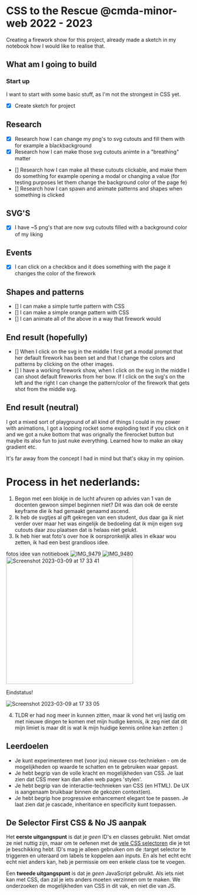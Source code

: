 # CSS to the Rescue @cmda-minor-web 2022 - 2023

Creating a firework show for this project, already made a sketch in my notebook how I would like to realise that.

## What am I going to build

### Start up

I want to start with some basic stuff, as I'm not the strongest in CSS yet.

- [x] Create sketch for project

## Research

- [x] Research how I can change my png's to svg cutouts and fill them with for example a blackbackground
- [x] Research how I can make those svg cutouts animte in a "breathing" matter
- [] Research how I can make all these cutouts clickable, and make them do something for example opening a modal or changing a value (for testing purposes let them change the background color of the page fe)
- [] Research how I can spawn and animate patterns and shapes when something is clicked

## SVG'S
- [x] I have ~5 png's that are now svg cutouts filled with a background color of my liking

## Events
- [x] I can click on a checkbox and it does something with the page it changes the color of the firework

## Shapes and patterns
- [] I can make a simple turtle pattern with CSS
- [] I can make a simple orange pattern with CSS
- [] I can animate all of the above in a way that firework would

## End result (hopefully)
- [] When I click on the svg in the middle I first get a modal prompt that her default firework has been set and that I change the colors and patterns by clicking on the other images.
- [] I have a working firework show, when I click on the svg in the middle I can shoot default fireworks from her bow. If I click on the svg's on the left and the right I can change the pattern/color of the firework that gets shot from the middle svg. 

## End result (neutral)
I got a mixed sort of playground of all kind of things I could in my power with animations, I got a looping rocket some exploding text if you click on it and we got a nuke bottom that was orignally the firerocket button but maybe its also fun to just nuke everything.
Learned how to make an okay gradient etc.

It's far away from the concept I had in mind but that's okay in my opinion.

# Process in het nederlands:

1. Begon met een blokje in de lucht afvuren op advies van 1 van de docenten gewoon simpel beginnen niet? Dit was dan ook de eerste keyframe die ik had gemaakt genaamd ascend.
2. Ik heb de svgtjes al gift gekregen van een student, dus daar ga ik niet verder over maar het was eingelijk de bedoeling dat ik mijn eigen svg cutouts daar zou plaatsen dat is helaas niet gelukt.
3. Ik heb hier wat foto's over hoe ik oorspronkelijk alles in elkaar wou zetten, ik had een best grandioos idee.

fotos idee van notitieboek
![IMG_9479](https://user-images.githubusercontent.com/31611670/224090386-2992d54e-3c80-4879-80c4-e867f28c1af8.JPG)
![IMG_9480](https://user-images.githubusercontent.com/31611670/224090358-203045a6-ddf5-4b69-a837-9474096fddb7.JPG)
<img width="345" alt="Screenshot 2023-03-09 at 17 33 41" src="https://user-images.githubusercontent.com/31611670/224089933-8e7dc7cb-f464-4ed7-a194-22f74e17905c.png">


Eindstatus!

![Screenshot 2023-03-09 at 17 33 05](https://user-images.githubusercontent.com/31611670/224089777-674447d1-12e9-4682-9359-c23bfbac65ef.png)


4. TLDR er had nog meer in kunnen zitten, maar ik vond het vrij lastig om met nieuwe dingen te komen met mijn hudige kennis, ik zeg niet dat dit mijn limiet is maar dit is wat ik mijn huidige kennis online kan zetten :)






## Leerdoelen
- Je kunt experimenteren met (voor jou) nieuwe css-technieken - om de mogelijkheden op waarde te schatten en te gebruiken waar gepast.
- Je hebt begrip van de volle kracht en mogelijkheden van CSS. Je laat zien dat CSS meer kan dan allen web pages 'stylen'.
- Je hebt begrip van de interactie-technieken van CSS (en HTML). De UX is aangenaam bruikbaar binnen de gekozen context(en).
- Je hebt begrip hoe progressive enhancement elegant toe te passen. Je laat zien dat je cascade, inheritance en specificity kunt toepassen.


## De Selector First CSS & No JS aanpak
Het **eerste uitgangspunt** is dat je *geen* ID's en classes gebruikt. Niet omdat ze niet nuttig zijn, maar om te oefenen met de [vele CSS selectoren](https://css-tricks.com/almanac/) die je tot je beschikking hebt. ID's mag je alleen gebruiken om de :target selector te triggeren en uiteraard om labels te koppelen aan inputs. En als het echt echt echt niet anders kan, heb je permissie om een enkele class toe te voegen.

Een **tweede uitgangspunt** is dat je *geen* JavaScript gebruikt. Als iets niet kan met CSS, dan zal je iets anders moeten verzinnen om te maken. We onderzoeken de mogelijkheden van CSS in dit vak, en niet die van JS.

